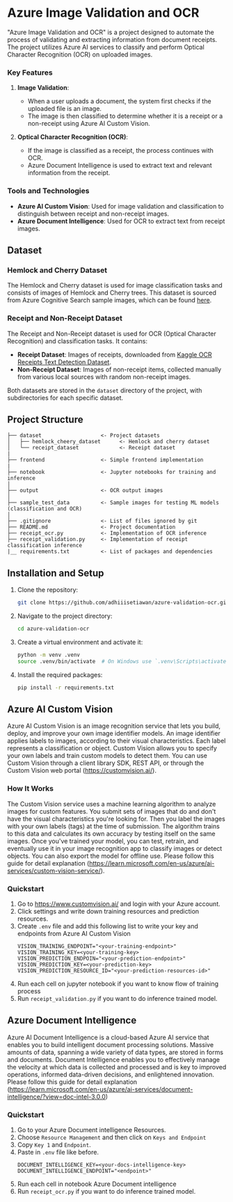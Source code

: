 # Azure Image Validation and OCR

"Azure Image Validation and OCR" is a project designed to automate the process of validating and extracting information from document receipts. The project utilizes Azure AI services to classify and perform Optical Character Recognition (OCR) on uploaded images.

### Key Features

1. **Image Validation**:
   - When a user uploads a document, the system first checks if the uploaded file is an image.
   - The image is then classified to determine whether it is a receipt or a non-receipt using Azure AI Custom Vision.

2. **Optical Character Recognition (OCR)**:
   - If the image is classified as a receipt, the process continues with OCR.
   - Azure Document Intelligence is used to extract text and relevant information from the receipt.

### Tools and Technologies

- **Azure AI Custom Vision**: Used for image validation and classification to distinguish between receipt and non-receipt images.
- **Azure Document Intelligence**: Used for OCR to extract text from receipt images.

## Dataset

### Hemlock and Cherry Dataset
The Hemlock and Cherry dataset is used for image classification tasks and consists of images of Hemlock and Cherry trees. This dataset is sourced from Azure Cognitive Search sample images, which can be found [here](https://github.com/Azure-Samples/cognitive-services-sample-data-files/tree/master/CustomVision/ImageClassification/Images).

### Receipt and Non-Receipt Dataset
The Receipt and Non-Receipt dataset is used for OCR (Optical Character Recognition) and classification tasks. It contains:

- **Receipt Dataset**: Images of receipts, downloaded from [Kaggle OCR Receipts Text Detection Dataset](https://www.kaggle.com/datasets/trainingdatapro/ocr-receipts-text-detection).
- **Non-Receipt Dataset**: Images of non-receipt items, collected manually from various local sources with random non-receipt images.

Both datasets are stored in the `dataset` directory of the project, with subdirectories for each specific dataset.

## Project Structure
```
├── dataset                   <- Project datasets
│   ├── hemlock_cheery_dataset      <- Hemlock and cherry dataset
│   └── receipt_dataset             <- Receipt dataset
|
├── frontend                  <- Simple frontend implementation
|
├── notebook                  <- Jupyter notebooks for training and inference
│
├── output                    <- OCR output images
│
├── sample_test_data          <- Sample images for testing ML models (classification and OCR)
│
├── .gitignore                <- List of files ignored by git
├── README.md                 <- Project documentation
├── receipt_ocr.py            <- Implementation of OCR inference
├── receipt_validation.py     <- Implementation of receipt classification inference
|__ requirements.txt          <- List of packages and dependencies
```

## Installation and Setup

1. Clone the repository:
   ```bash
   git clone https://github.com/adhiiisetiawan/azure-validation-ocr.git
   ```
2. Navigate to the project directory:
   ```bash
   cd azure-validation-ocr
   ```
3. Create a virtual environment and activate it:
   ```bash
   python -m venv .venv
   source .venv/bin/activate  # On Windows use `.venv\Scripts\activate`
   ```
4. Install the required packages:
   ```bash
   pip install -r requirements.txt
   ```

## Azure AI Custom Vision
Azure AI Custom Vision is an image recognition service that lets you build, deploy, and improve your own image identifier models. An image identifier applies labels to images, according to their visual characteristics. Each label represents a classification or object. Custom Vision allows you to specify your own labels and train custom models to detect them. You can use Custom Vision through a client library SDK, REST API, or through the Custom Vision web portal (https://customvision.ai/).

### How It Works
The Custom Vision service uses a machine learning algorithm to analyze images for custom features. You submit sets of images that do and don't have the visual characteristics you're looking for. Then you label the images with your own labels (tags) at the time of submission. The algorithm trains to this data and calculates its own accuracy by testing itself on the same images. Once you've trained your model, you can test, retrain, and eventually use it in your image recognition app to classify images or detect objects. You can also export the model for offline use. Please follow this guide for detail explanation (https://learn.microsoft.com/en-us/azure/ai-services/custom-vision-service/).

### Quickstart 
1. Go to https://www.customvision.ai/ and login with your Azure account.
2. Click settings and write down training resources and prediction resources.
3. Create `.env` file and add this following list to write your key and endpoints from Azure AI Custom Vision
   ```env
   VISION_TRAINING_ENDPOINT="<your-training-endpoint>"
   VISION_TRAINING_KEY=<your-training-key>
   VISION_PREDICTION_ENDPOIN="<your-prediction-endpoint>"
   VISION_PREDICTION_KEY=<your-prediction-key>
   VISION_PREDICTION_RESOURCE_ID="<your-prediction-resources-id>"
   ```
4. Run each cell on jupyter notebook if you want to know flow of training process
5. Run `receipt_validation.py` if you want to do inference trained model.


## Azure Document Intelligence
Azure AI Document Intelligence is a cloud-based Azure AI service that enables you to build intelligent document processing solutions. Massive amounts of data, spanning a wide variety of data types, are stored in forms and documents. Document Intelligence enables you to effectively manage the velocity at which data is collected and processed and is key to improved operations, informed data-driven decisions, and enlightened innovation. Please follow this guide for detail explanation (https://learn.microsoft.com/en-us/azure/ai-services/document-intelligence/?view=doc-intel-3.0.0)

### Quickstart
1. Go to your Azure Document intelligence Resources.
2. Choose `Resource Management` and then click on `Keys and Endpoint`
3. Copy `Key 1` and `Endpoint`.
4. Paste in `.env` file like before.
   ```env
   DOCUMENT_INTELLIGENCE_KEY=<your-docs-intelligence-key>
   DOCUMENT_INTELLIGENCE_ENDPOINT="<endpoint>"
   ```
5. Run each cell in notebook Azure Document intelligence
6. Run `receipt_ocr.py` if you want to do inference trained model.
